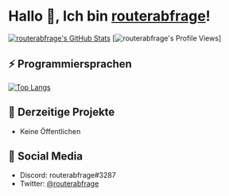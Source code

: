 # Hallo 👋, Ich bin [routerabfrage][Website]!
[![routerabfrage's GitHub Stats](https://github-readme-stats.vercel.app/api?username=routerabfrage&show_icons=true&theme=dark)](https://github.com/anuraghazra/github-readme-stats)
[![routerabfrage's Profile Views](https://komarev.com/ghpvc/?username=routerabfrage)]
## ⚡ Programmiersprachen
[![Top Langs](https://github-readme-stats.vercel.app/api/top-langs/?username=routerabfrage&theme=dark)](https://github.com/anuraghazra/github-readme-stats)

## 📑 Derzeitige Projekte
- Keine Öffentlichen

## 🤖 Social Media
- Discord: routerabfrage#3287
- Twitter: [@routerabfrage][Twitter]




[Website]: https://routerabfrage.net/
[Twitter]: https://twitter.com/routerabfrage
<!--
**routerabfrage/routerabfrage** is a ✨ _special_ ✨ repository because its `README.md` (this file) appears on your GitHub profile.

Here are some ideas to get you started:

- 🔭 I’m currently working on ...
- 🌱 I’m currently learning ...
- 👯 I’m looking to collaborate on ...
- 🤔 I’m looking for help with ...
- 💬 Ask me about ...
- 📫 How to reach me: ...
- 😄 Pronouns: ...
- ⚡ Fun fact: ...
-->
